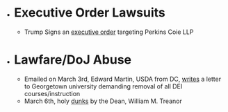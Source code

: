 - # Executive Order Lawsuits
  - Trump Signs an [executive order](https://www.whitehouse.gov/presidential-actions/2025/03/addressing-risks-from-perkins-coie-llp/) targeting Perkins Coie LLP
- # Lawfare/DoJ Abuse
  - Emailed on March 3rd, Edward Martin, USDA from DC, [writes](https://x.com/DANKCHAINS/status/1897779468615196731) a letter to Georgetown university demanding removal of all DEI courses/instruction
  - March 6th, holy [dunks](https://x.com/DANKCHAINS/status/1897779468615196731) by the Dean, William M. Treanor
#